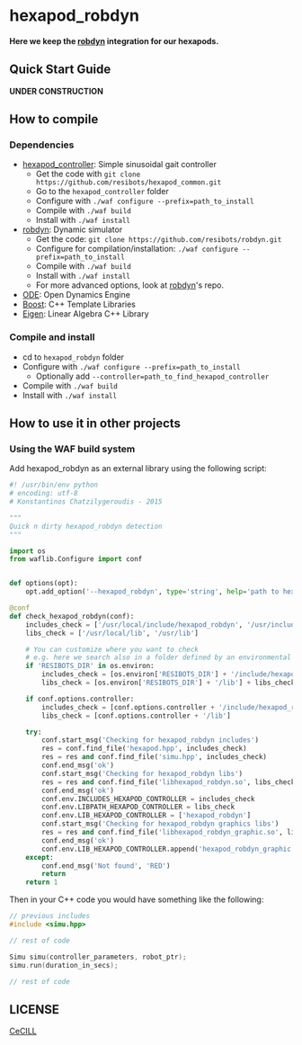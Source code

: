 # hexapod_robdyn

#### Here we keep the [robdyn] integration for our hexapods.

## Quick Start Guide

**UNDER CONSTRUCTION**

## How to compile

### Dependencies

- [hexapod_controller]: Simple sinusoidal gait controller
    - Get the code with `git clone https://github.com/resibots/hexapod_common.git`
    - Go to the `hexapod_controller` folder
    - Configure with `./waf configure --prefix=path_to_install`
    - Compile with `./waf build`
    - Install with `./waf install`
- [robdyn]: Dynamic simulator
    - Get the code: `git clone https://github.com/resibots/robdyn.git`
    - Configure for compilation/installation: `./waf configure --prefix=path_to_install`
    - Compile with `./waf build`
    - Install with `./waf install`
    - For more advanced options, look at [robdyn]'s repo.
- [ODE]: Open Dynamics Engine
- [Boost]: C++ Template Libraries
- [Eigen]: Linear Algebra C++ Library

### Compile and install

- cd to `hexapod_robdyn` folder
- Configure with `./waf configure --prefix=path_to_install`
    - Optionally add `--controller=path_to_find_hexapod_controller`
- Compile with `./waf build`
- Install with `./waf install`

## How to use it in other projects

### Using the WAF build system

Add hexapod_robdyn as an external library using the following script:

```python
#! /usr/bin/env python
# encoding: utf-8
# Konstantinos Chatzilygeroudis - 2015

"""
Quick n dirty hexapod_robdyn detection
"""

import os
from waflib.Configure import conf


def options(opt):
	opt.add_option('--hexapod_robdyn', type='string', help='path to hexapod_robdyn', dest='hexapod_robdyn')

@conf
def check_hexapod_robdyn(conf):
	includes_check = ['/usr/local/include/hexapod_robdyn', '/usr/include/hexapod_robdyn']
	libs_check = ['/usr/local/lib', '/usr/lib']

	# You can customize where you want to check
	# e.g. here we search also in a folder defined by an environmental variable
	if 'RESIBOTS_DIR' in os.environ:
		includes_check = [os.environ['RESIBOTS_DIR'] + '/include/hexapod_robdyn'] + includes_check
		libs_check = [os.environ['RESIBOTS_DIR'] + '/lib'] + libs_check

	if conf.options.controller:
		includes_check = [conf.options.controller + '/include/hexapod_robdyn']
		libs_check = [conf.options.controller + '/lib']

	try:
		conf.start_msg('Checking for hexapod_robdyn includes')
		res = conf.find_file('hexapod.hpp', includes_check)
		res = res and conf.find_file('simu.hpp', includes_check)
		conf.end_msg('ok')
		conf.start_msg('Checking for hexapod_robdyn libs')
		res = res and conf.find_file('libhexapod_robdyn.so', libs_check)
		conf.end_msg('ok')
		conf.env.INCLUDES_HEXAPOD_CONTROLLER = includes_check
		conf.env.LIBPATH_HEXAPOD_CONTROLLER = libs_check
		conf.env.LIB_HEXAPOD_CONTROLLER = ['hexapod_robdyn']
		conf.start_msg('Checking for hexapod_robdyn graphics libs')
		res = res and conf.find_file('libhexapod_robdyn_graphic.so', libs_check)
		conf.end_msg('ok')
		conf.env.LIB_HEXAPOD_CONTROLLER.append('hexapod_robdyn_graphic')
	except:
		conf.end_msg('Not found', 'RED')
		return
	return 1
```

Then in your C++ code you would have something like the following:

```cpp
// previous includes
#include <simu.hpp>

// rest of code

Simu simu(controller_parameters, robot_ptr);
simu.run(duration_in_secs);

// rest of code
```


## LICENSE

[CeCILL]

[CeCILL]: http://www.cecill.info/index.en.html
[robdyn]: https://github.com/resibots/robdyn
[hexapod_controller]: https://github.com/resibots/hexapod_common
[ODE]: http://www.ode.org
[Boost]: http://www.boost.org
[Eigen]: http://eigen.tuxfamily.org/
